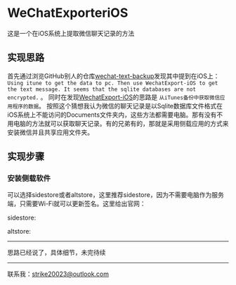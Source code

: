 # WeChatExporteriOS

这是一个在iOS系统上提取微信聊天记录的方法

## 实现思路

首先通过浏览GitHub别人的仓库[wechat-text-backup](https://github.com/zhaofeng-shu33/wechat-text-backup)发现其中提到在iOS上：`Using itune to get the data to pc. Then use WechatExport-iOS to get the text message. It seems that the sqlite databases are not encrypted.` 。
同时在发现[WechatExport-iOS](https://github.com/pengw0048/WechatExport-iOS)的思路是 `从iTunes备份中获取微信应用程序的数据`。
按照这个猜想我认为微信的聊天记录是以Sqlite数据库文件格式在iOS系统上不能访问的Documents文件夹内，这些方法都需要电脑。那有没有不用电脑的方法就可以获取聊天记录。有的兄弟有的，那就是采用侧载应用的方式来安装微信并且共享应用文件夹。

## 实现步骤

### 安装侧载软件

可以选择sidestore或者altstore，这里推荐sidestore，因为不需要电脑作为服务端，只需要Wi-Fi就可以更新签名。这里给出官网：

sidestore: [](https://sidestore.io/)

altstore: [](https://altstore.io/)

---

思路已经说了，具体细节，未完待续

---

联系我：strike20023@outlook.com
